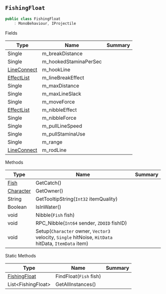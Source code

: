 ## `FishingFloat`

```csharp
public class FishingFloat
    : MonoBehaviour, IProjectile

```

Fields

| Type | Name | Summary | 
| --- | --- | --- | 
| Single | m_breakDistance |  | 
| Single | m_hookedStaminaPerSec |  | 
| [LineConnect](./LineConnect.md) | m_hookLine |  | 
| [EffectList](./EffectList.md) | m_lineBreakEffect |  | 
| Single | m_maxDistance |  | 
| Single | m_maxLineSlack |  | 
| Single | m_moveForce |  | 
| [EffectList](./EffectList.md) | m_nibbleEffect |  | 
| Single | m_nibbleForce |  | 
| Single | m_pullLineSpeed |  | 
| Single | m_pullStaminaUse |  | 
| Single | m_range |  | 
| [LineConnect](./LineConnect.md) | m_rodLine |  | 


Methods

| Type | Name | Summary | 
| --- | --- | --- | 
| [Fish](./Fish.md) | GetCatch() |  | 
| [Character](./Character.md) | GetOwner() |  | 
| String | GetTooltipString(`Int32` itemQuality) |  | 
| Boolean | IsInWater() |  | 
| void | Nibble(`Fish` fish) |  | 
| void | RPC_Nibble(`Int64` sender, `ZDOID` fishID) |  | 
| void | Setup(`Character` owner, `Vector3` velocity, `Single` hitNoise, `HitData` hitData, `ItemData` item) |  | 


Static Methods

| Type | Name | Summary | 
| --- | --- | --- | 
| [FishingFloat](./FishingFloat.md) | FindFloat(`Fish` fish) |  | 
| List&lt;FishingFloat&gt; | GetAllInstances() |  | 



